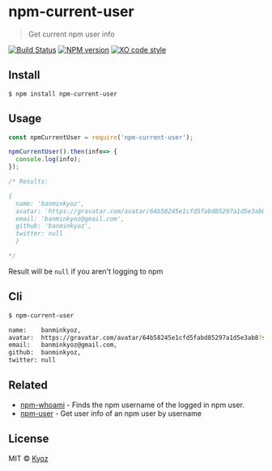 # npm-current-user 

> Get current npm user info

[![Build Status](https://travis-ci.org/banminkyoz/npm-current-user.svg?branch=master)](https://travis-ci.org/banminkyoz/npm-current-user) [![NPM version](https://badge.fury.io/js/npm-current-user.svg)](http://badge.fury.io/js/npm-current-user) [![XO code style](https://img.shields.io/badge/code_style-XO-5ed9c7.svg)](https://github.com/xojs/xo)

## Install

```
$ npm install npm-current-user
```

## Usage

```js
const npmCurrentUser = require('npm-current-user');

npmCurrentUser().then(info=> {
  console.log(info);
});

/* Results:

{ 
  name: 'banminkyoz',
  avatar: 'https://gravatar.com/avatar/64b58245e1cfd5fabd85297a1d5e3ab8?size=496',
  email: 'banminkyoz@gmail.com',
  github: 'banminkyoz',
  twitter: null 
  }

*/
```

Result will be `null` if you aren't logging to npm

## Cli

```sh
$ npm-current-user

name:    banminkyoz,
avatar:  https://gravatar.com/avatar/64b58245e1cfd5fabd85297a1d5e3ab8?size=496,
email:   banminkyoz@gmail.com,
github:  banminkyoz,
twitter: null
```

## Related

* [npm-whoami](https://github.com/jamestalmage/npm-whoami) - Finds the npm username of the logged in npm user.
* [npm-user](https://github.com/sindresorhus/npm-user) - Get user info of an npm user by username

## License

MIT © [Kyoz](mailto:banminkyoz@gmail.com)